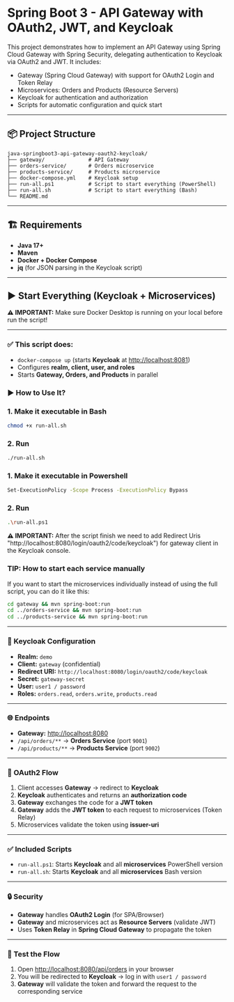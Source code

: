 # Spring Boot 3 - API Gateway with OAuth2, JWT, and Keycloak

This project demonstrates how to implement an API Gateway using Spring Cloud Gateway with Spring Security, delegating authentication to Keycloak via OAuth2 and JWT.
It includes:
- Gateway (Spring Cloud Gateway) with support for OAuth2 Login and Token Relay
- Microservices: Orders and Products (Resource Servers)
- Keycloak for authentication and authorization
- Scripts for automatic configuration and quick start

---

## 📦 Project Structure

```
java-springboot3-api-gateway-oauth2-keycloak/
├── gateway/              # API Gateway
├── orders-service/       # Orders microservice
├── products-service/     # Products microservice
├── docker-compose.yml    # Keycloak setup
├── run-all.ps1           # Script to start everything (PowerShell)
├── run-all.sh            # Script to start everything (Bash)
└── README.md
```

---

## 🏗️ Requirements
- **Java 17+**
- **Maven**
- **Docker + Docker Compose**
- **jq** (for JSON parsing in the Keycloak script)

---

## ▶️ Start Everything (Keycloak + Microservices)

**⚠️ IMPORTANT:** Make sure Docker Desktop is running on your local before run the script!

---

### ✅ This script does:
- `docker-compose up` (starts **Keycloak** at [http://localhost:8081](http://localhost:8081))
- Configures **realm, client, user, and roles**
- Starts **Gateway, Orders, and Products** in parallel

### ▶️ How to Use It?

### 1. Make it executable in Bash
```bash
chmod +x run-all.sh
```
### 2. Run
```bash
./run-all.sh
```

### 1. Make it executable in Powershell
```bash
Set-ExecutionPolicy -Scope Process -ExecutionPolicy Bypass
```
### 2. Run
```bash
.\run-all.ps1
```

**⚠️ IMPORTANT:** After the script finish we need to add Redirect Uris 
"http://localhost:8080/login/oauth2/code/keycloak") for gateway client in the Keycloak console.

### TIP: How to start each service manually

If you want to start the microservices individually instead of using the full script, you can do it like this:

```bash
cd gateway && mvn spring-boot:run
cd ../orders-service && mvn spring-boot:run
cd ../products-service && mvn spring-boot:run
```

---

### 🔐 Keycloak Configuration
- **Realm:** `demo`
- **Client:** `gateway` (confidential)
- **Redirect URI:** `http://localhost:8080/login/oauth2/code/keycloak`
- **Secret:** `gateway-secret`
- **User:** `user1 / password`
- **Roles:** `orders.read`, `orders.write`, `products.read`

---

### 🌐 Endpoints
- **Gateway:** [http://localhost:8080](http://localhost:8080)
- `/api/orders/**` → **Orders Service** (port `9001`)
- `/api/products/**` → **Products Service** (port `9002`)

---

### 🔄 OAuth2 Flow
1. Client accesses **Gateway** → redirect to **Keycloak**
2. **Keycloak** authenticates and returns an **authorization code**
3. **Gateway** exchanges the code for a **JWT token**
4. **Gateway** adds the **JWT token** to each request to microservices (Token Relay)
5. Microservices validate the token using **issuer-uri**

---

### ✅ Included Scripts
- `run-all.ps1`: Starts **Keycloak** and all **microservices** PowerShell version
- `run-all.sh`: Starts **Keycloak** and all **microservices** Bash version

---

### 🔒 Security
- **Gateway** handles **OAuth2 Login** (for SPA/Browser)
- **Gateway** and microservices act as **Resource Servers** (validate JWT)
- Uses **Token Relay** in **Spring Cloud Gateway** to propagate the token

---

### 🧪 Test the Flow
1. Open [http://localhost:8080/api/orders](http://localhost:8080/api/orders) in your browser
2. You will be redirected to **Keycloak** → log in with `user1 / password`
3. **Gateway** will validate the token and forward the request to the corresponding service
